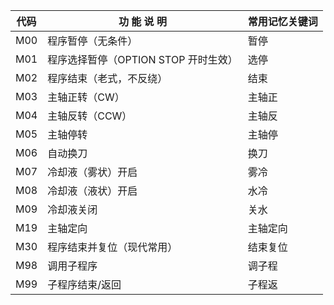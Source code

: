 | 代码  | 功 能 说 明                  | 常用记忆关键词 |
| --- | ------------------------ | ------- |
| M00 | 程序暂停（无条件）                | 暂停      |
| M01 | 程序选择暂停（OPTION STOP 开时生效） | 选停      |
| M02 | 程序结束（老式，不反绕）             | 结束      |
| M03 | 主轴正转（CW）                 | 主轴正     |
| M04 | 主轴反转（CCW）                | 主轴反     |
| M05 | 主轴停转                     | 主轴停     |
| M06 | 自动换刀                     | 换刀      |
| M07 | 冷却液（雾状）开启                | 雾冷      |
| M08 | 冷却液（液状）开启                | 水冷      |
| M09 | 冷却液关闭                    | 关水      |
| M19 | 主轴定向                     | 主轴定向    |
| M30 | 程序结束并复位（现代常用）            | 结束复位    |
| M98 | 调用子程序                    | 调子程     |
| M99 | 子程序结束/返回                 | 子程返     |

